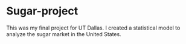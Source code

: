 Sugar-project
=============
This was my final project for UT Dallas. I created a statistical model to analyze the sugar market in the United States.
